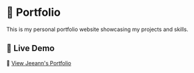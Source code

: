 # 🎨 Portfolio

This is my personal portfolio website showcasing my projects and skills.

## 🚀 Live Demo

🔗 [View Jeeann's Portfolio]([https://your-portfolio.com](https://jeeannyy.github.io/Jeeann/]))
